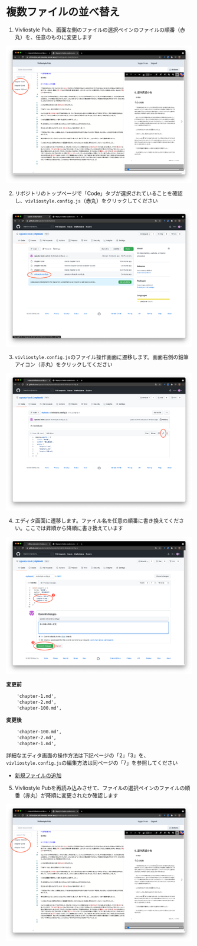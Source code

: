 # 複数ファイルの並べ替え

1. Vivliostyle Pub、画面左側のファイルの選択ペインのファイルの順番（赤丸）を、任意のものに変更します

![ ](images/file-operation/reordering-files/fig-1.png)

2. リポジトリのトップページで「Code」タブが選択されていることを確認し、`vivliostyle.config.js`（赤丸）をクリックしてください

![ ](images/file-operation/reordering-files/fig-2.png)

3. `vivliostyle.config.js`のファイル操作画面に遷移します。画面右側の鉛筆アイコン（赤丸）をクリックしてください

![ ](images/file-operation/reordering-files/fig-3.png)

4. エディタ画面に遷移します。ファイル名を任意の順番に書き換えてください。ここでは昇順から降順に書き換えています

![ ](images/file-operation/reordering-files/fig-4.png)

**変更前**

```
    'chapter-1.md',
    'chapter-2.md',
    'chapter-100.md',
```

**変更後**

```
    'chapter-100.md',
    'chapter-2.md',
    'chapter-1.md',
```

詳細なエディタ画面の操作方法は下記ページの「2」「3」を、`vivliostyle.config.js`の編集方法は同ページの「7」を参照してください

- [新規ファイルの追加](/ja/file-operation/adding-a-new-file.md)



5. Vivliostyle Pubを再読み込みさせて、ファイルの選択ペインのファイルの順番（赤丸）が降順に変更されたか確認します

![ ](images/file-operation/reordering-files/fig-5.png)